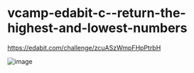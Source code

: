 # vcamp-edabit-c--return-the-highest-and-lowest-numbers

https://edabit.com/challenge/zcuASzWmpFHpPtrbH

![image](https://user-images.githubusercontent.com/102536415/160886171-2e639ae5-2384-4e83-b88d-4e1c993ac45f.png)
